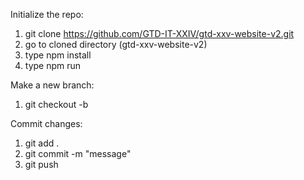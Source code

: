 Initialize the repo:
1. git clone https://github.com/GTD-IT-XXIV/gtd-xxv-website-v2.git
2. go to cloned directory (gtd-xxv-website-v2)
3. type npm install
4. type npm run

Make a new branch:
1. git checkout -b <name-component>
  
Commit changes:
1. git add .
2. git commit -m "message"
3. git push

